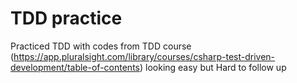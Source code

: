 # TDD practice
Practiced TDD with codes from TDD course (https://app.pluralsight.com/library/courses/csharp-test-driven-development/table-of-contents)
looking easy but Hard to follow up
